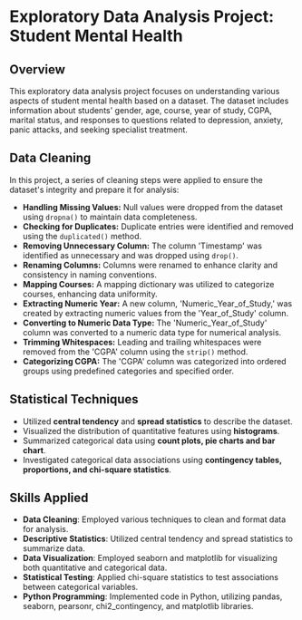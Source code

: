 # Exploratory Data Analysis Project: Student Mental Health

## Overview

This exploratory data analysis project focuses on understanding various aspects of student mental health based on a dataset. The dataset includes information about students' gender, age, course, year of study, CGPA, marital status, and responses to questions related to depression, anxiety, panic attacks, and seeking specialist treatment.

## Data Cleaning

In this project, a series of cleaning steps were applied to ensure the dataset's integrity and prepare it for analysis:

- **Handling Missing Values:** Null values were dropped from the dataset using `dropna()` to maintain data completeness.
- **Checking for Duplicates:** Duplicate entries were identified and removed using the `duplicated()` method.
- **Removing Unnecessary Column:** The column 'Timestamp' was identified as unnecessary and was dropped using `drop()`.
- **Renaming Columns:** Columns were renamed to enhance clarity and consistency in naming conventions.
- **Mapping Courses:** A mapping dictionary was utilized to categorize courses, enhancing data uniformity.
- **Extracting Numeric Year:** A new column, 'Numeric_Year_of_Study,' was created by extracting numeric values from the 'Year_of_Study' column.
- **Converting to Numeric Data Type:** The 'Numeric_Year_of_Study' column was converted to a numeric data type for numerical analysis.
- **Trimming Whitespaces:** Leading and trailing whitespaces were removed from the 'CGPA' column using the `strip()` method.
- **Categorizing CGPA:** The 'CGPA' column was categorized into ordered groups using predefined categories and specified order.

## Statistical Techniques
 - Utilized **central tendency** and **spread statistics** to describe the dataset.
 - Visualized the distribution of quantitative features using **histograms**.
 - Summarized categorical data using **count plots, pie charts and bar chart**.
 - Investigated categorical data associations using **contingency tables, proportions, and chi-square statistics**.

## Skills Applied

- **Data Cleaning**: Employed various techniques to clean and format data for analysis.
- **Descriptive Statistics**: Utilized central tendency and spread statistics to summarize data.
- **Data Visualization**: Employed seaborn and matplotlib for visualizing both quantitative and categorical data.
- **Statistical Testing**: Applied chi-square statistics to test associations between categorical variables.
- **Python Programming**: Implemented code in Python, utilizing pandas, seaborn, pearsonr, chi2_contingency, and matplotlib libraries.
